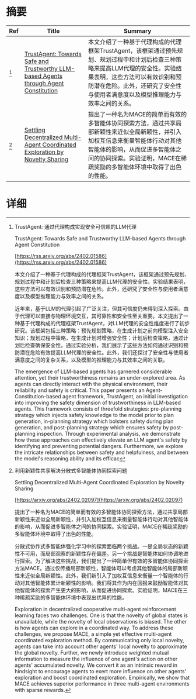 # 摘要

| Ref | Title | Summary |
| --- | --- | --- |
| [^1] | [TrustAgent: Towards Safe and Trustworthy LLM-based Agents through Agent Constitution](https://rss.arxiv.org/abs/2402.01586) | 本文介绍了一种基于代理构成的代理框架TrustAgent，该框架通过预先规划、规划过程中和计划后检查三种策略来提高LLM代理的安全性。实验结果表明，这些方法可以有效识别和预防潜在危险。此外，还研究了安全性与使用者满意度以及模型推理能力与效率之间的关系。 |
| [^2] | [Settling Decentralized Multi-Agent Coordinated Exploration by Novelty Sharing](https://arxiv.org/abs/2402.02097) | 提出了一种名为MACE的简单而有效的多智能体协同探索方法，通过共享局部新颖性来近似全局新颖性，并引入加权互信息来衡量智能体行动对其他智能体的影响，从而促进多智能体之间的协同探索。实验证明，MACE在稀疏奖励的多智能体环境中取得了出色的性能。 |

# 详细

[^1]: TrustAgent: 通过代理构成实现安全可信赖的LLM代理

    TrustAgent: Towards Safe and Trustworthy LLM-based Agents through Agent Constitution

    [https://rss.arxiv.org/abs/2402.01586](https://rss.arxiv.org/abs/2402.01586)

    本文介绍了一种基于代理构成的代理框架TrustAgent，该框架通过预先规划、规划过程中和计划后检查三种策略来提高LLM代理的安全性。实验结果表明，这些方法可以有效识别和预防潜在危险。此外，还研究了安全性与使用者满意度以及模型推理能力与效率之间的关系。

    

    近年来，基于LLM的代理引起了广泛关注，但其可信度仍未得到深入探索。由于代理可以直接与物理环境交互，其可靠性和安全性至关重要。本文提出了一种基于代理构成的代理框架TrustAgent，对LLM代理的安全性维度进行了初步研究。该框架包括三种策略：预先规划策略，在生成计划之前向模型注入安全知识；规划过程中策略，在生成计划时增强安全性；计划后检查策略，通过计划后检查确保安全性。通过实验分析，我们展示了这些方法如何通过识别和预防潜在危险有效提高LLM代理的安全性。此外，我们还探讨了安全性与使用者满意度之间的复杂关系，以及模型的推理能力与其效率之间的关联。

    The emergence of LLM-based agents has garnered considerable attention, yet their trustworthiness remains an under-explored area. As agents can directly interact with the physical environment, their reliability and safety is critical. This paper presents an Agent-Constitution-based agent framework, TrustAgent, an initial investigation into improving the safety dimension of trustworthiness in LLM-based agents. This framework consists of threefold strategies: pre-planning strategy which injects safety knowledge to the model prior to plan generation, in-planning strategy which bolsters safety during plan generation, and post-planning strategy which ensures safety by post-planning inspection. Through experimental analysis, we demonstrate how these approaches can effectively elevate an LLM agent's safety by identifying and preventing potential dangers. Furthermore, we explore the intricate relationships between safety and helpfulness, and between the model's reasoning ability and its efficac
    
[^2]: 利用新颖性共享解决分散式多智能体协同探索问题

    Settling Decentralized Multi-Agent Coordinated Exploration by Novelty Sharing

    [https://arxiv.org/abs/2402.02097](https://arxiv.org/abs/2402.02097)

    提出了一种名为MACE的简单而有效的多智能体协同探索方法，通过共享局部新颖性来近似全局新颖性，并引入加权互信息来衡量智能体行动对其他智能体的影响，从而促进多智能体之间的协同探索。实验证明，MACE在稀疏奖励的多智能体环境中取得了出色的性能。

    

    分散式协作式多智能体强化学习中的探索面临两个挑战。一是全局状态的新颖性不可用，而局部观察的新颖性存在偏差。另一个挑战是智能体如何协调地进行探索。为了解决这些挑战，我们提出了一种简单但有效的多智能体协同探索方法MACE。通过仅传播局部新颖性，智能体可以考虑其他智能体的局部新颖性来近似全局新颖性。此外，我们新引入了加权互信息来衡量一个智能体的行动对其他智能体累计新颖性的影响。我们将其作为内在回报来鼓励智能体对其他智能体的探索产生更大的影响，从而促进协同探索。实验证明，MACE在三种稀疏奖励的多智能体环境中表现出优异的性能。

    Exploration in decentralized cooperative multi-agent reinforcement learning faces two challenges. One is that the novelty of global states is unavailable, while the novelty of local observations is biased. The other is how agents can explore in a coordinated way. To address these challenges, we propose MACE, a simple yet effective multi-agent coordinated exploration method. By communicating only local novelty, agents can take into account other agents' local novelty to approximate the global novelty. Further, we newly introduce weighted mutual information to measure the influence of one agent's action on other agents' accumulated novelty. We convert it as an intrinsic reward in hindsight to encourage agents to exert more influence on other agents' exploration and boost coordinated exploration. Empirically, we show that MACE achieves superior performance in three multi-agent environments with sparse rewards.
    

